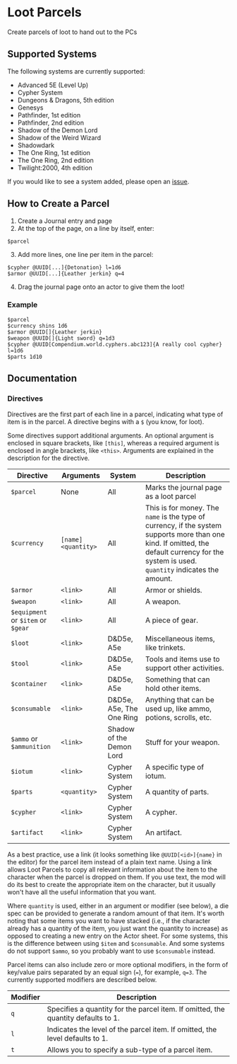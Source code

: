 # Loot Parcels

Create parcels of loot to hand out to the PCs

## Supported Systems

The following systems are currently supported:

* Advanced 5E (Level Up)
* Cypher System
* Dungeons & Dragons, 5th edition
* Genesys
* Pathfinder, 1st edition
* Pathfinder, 2nd edition
* Shadow of the Demon Lord
* Shadow of the Weird Wizard
* Shadowdark
* The One Ring, 1st edition
* The One Ring, 2nd edition
* Twilight:2000, 4th edition

If you would like to see a system added, please open an [issue](https://github.com/sweetrpg/lootparcels-foundryvtt/issues).

## How to Create a Parcel

1. Create a Journal entry and page
2. At the top of the page, on a line by itself, enter:
```
$parcel
```
3. Add more lines, one line per item in the parcel:
```
$cypher @UUID[...]{Detonation} l=1d6
$armor @UUID[...]{Leather jerkin} q=4
```
4. Drag the journal page onto an actor to give them the loot!

### Example

```
$parcel
$currency shins 1d6
$armor @UUID[]{Leather jerkin}
$weapon @UUID[]{Light sword} q=1d3
$cypher @UUID[Compendium.world.cyphers.abc123]{A really cool cypher} l=1d6
$parts 1d10
```

## Documentation

### Directives

Directives are the first part of each line in a parcel, indicating what type of item is in the parcel.
A directive begins with a `$` (you know, for loot).

Some directives support additional arguments. An optional argument is enclosed in square brackets, like `[this]`,
whereas a required argument is enclosed in angle brackets, like `<this>`. Arguments are explained in the
description for the directive.

| Directive | Arguments | System | Description |
| - | - | - | - |
| `$parcel` | None | All | Marks the journal page as a loot parcel |
| `$currency` | `[name] <quantity>` | All | This is for money. The `name` is the type of currency, if the system supports more than one kind. If omitted, the default currency for the system is used. `quantity` indicates the amount. |
| `$armor` | `<link>` | All | Armor or shields. |
| `$weapon` | `<link>` | All | A weapon. |
| `$equipment` or `$item` or `$gear` | `<link>` | All | A piece of gear. |
| `$loot` | `<link>` | D&D5e, A5e | Miscellaneous items, like trinkets. |
| `$tool` | `<link>` | D&D5e, A5e | Tools and items use to support other activities. |
| `$container` | `<link>` | D&D5e, A5e | Something that can hold other items. |
| `$consumable` | `<link>` | D&D5e, A5e, The One Ring | Anything that can be used up, like ammo, potions, scrolls, etc. |
| `$ammo` or `$ammunition` | `<link>` | Shadow of the Demon Lord | Stuff for your weapon. |
| `$iotum` | `<link>` | Cypher System | A specific type of iotum. |
| `$parts` | `<quantity>` | Cypher System | A quantity of parts. |
| `$cypher` | `<link>` | Cypher System | A cypher. |
| `$artifact` | `<link>` | Cypher System | An artifact. |

As a best practice, use a link (it looks something like `@UUID[<id>]{name}` in the editor)
for the parcel item instead of a plain text name. Using a link allows Loot Parcels to copy all relevant information about the
item to the character when the parcel is dropped on them. If you use text, the mod will do its best to create the
appropriate item on the character, but it usually won't have all the useful information that you want.

Where `quantity` is used, either in an argument or modifier (see below), a die spec can be provided to generate
a random amount of that item. It's worth noting that some items you want to have stacked (i.e., if the character already
has a quantity of the item, you just want the quantity to increase) as opposed to creating a new entry on the Actor
sheet. For some systems, this is the difference between using `$item` and `$consumable`. And some systems do not support
`$ammo`, so you probably want to use `$consumable` instead.

Parcel items can also include zero or more optional modifiers, in the form of key/value pairs separated by an
equal sign (`=`), for example, `q=3`. The currently supported modifiers are described below.

| Modifier | Description |
| - | - |
| `q` | Specifies a quantity for the parcel item. If omitted, the quantity defaults to 1. |
| `l` | Indicates the level of the parcel item. If omitted, the level defaults to 1. |
| `t` | Allows you to specify a sub-type of a parcel item. |
